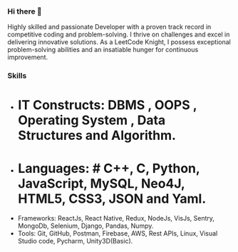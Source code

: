 ### Hi there 👋
Highly skilled and passionate Developer with a proven track record in competitive coding and problem-solving. I thrive on challenges and excel in delivering innovative solutions.
As a LeetCode Knight, I possess exceptional problem-solving abilities and an insatiable hunger for continuous improvement.

### Skills
- # IT Constructs: DBMS , OOPS , Operating System , Data Structures and Algorithm.
- # Languages: # C++, C, Python, JavaScript, MySQL, Neo4J, HTML5, CSS3, JSON and Yaml.
- Frameworks: ReactJs, React Native, Redux, NodeJs, VisJs, Sentry, MongoDb, Selenium, Django, Pandas, Numpy.
- Tools: Git, GitHub, Postman, Firebase, AWS, Rest APIs, Linux, Visual Studio code, Pycharm, Unity3D(Basic).

<!--
**Punit611/punit611** is a ✨ _special_ ✨ repository because its `README.md` (this file) appears on your GitHub profile.

Here are some ideas to get you started:

- 🔭 I’m currently working on ...
- 🌱 I’m currently learning ...
- 👯 I’m looking to collaborate on ...
- 🤔 I’m looking for help with ...
- 💬 Ask me about ...
- 📫 How to reach me: ...
- 😄 Pronouns: ...
- ⚡ Fun fact: ...
-->
